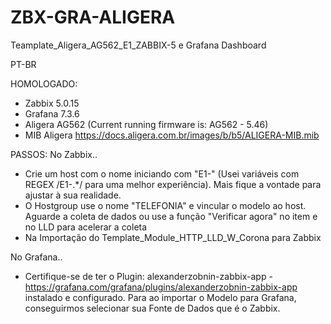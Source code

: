 # ZBX-GRA-ALIGERA
Teamplate_Aligera_AG562_E1_ZABBIX-5 e Grafana Dashboard

PT-BR

HOMOLOGADO:
- Zabbix 5.0.15
- Grafana 7.3.6
- Aligera AG562 (Current running firmware is: AG562 - 5.46)
- MIB Aligera https://docs.aligera.com.br/images/b/b5/ALIGERA-MIB.mib 


PASSOS:
No Zabbix..
- Crie um host com o nome iniciando com "E1-" (Usei variáveis com REGEX /E1-.*/ para uma melhor experiência). Mais fique a vontade para ajustar à sua realidade.
- O Hostgroup use o nome "TELEFONIA" e vincular o modelo ao host. Aguarde a coleta de dados ou use a função "Verificar agora" no item e no LLD para acelerar a coleta
- Na Importação do Template_Module_HTTP_LLD_W_Corona para Zabbix 

No Grafana..
- Certifique-se de ter o Plugin: alexanderzobnin-zabbix-app - https://grafana.com/grafana/plugins/alexanderzobnin-zabbix-app instalado e configurado. Para ao importar o Modelo para Grafana, conseguirmos selecionar sua Fonte de Dados que é o Zabbix.



